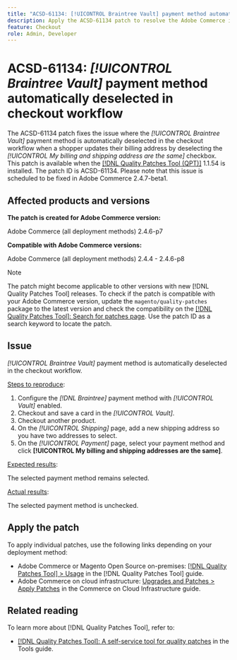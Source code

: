 ```yaml
---
title: "ACSD-61134: [!UICONTROL Braintree Vault] payment method automatically deselected in checkout workflow"
description: Apply the ACSD-61134 patch to resolve the Adobe Commerce issue where the *[!UICONTROL Braintree Vault]* payment method is automatically deselected in the checkout workflow when a shopper updates their billing address by deselecting the *[!UICONTROL My billing and shipping address are the same]* checkbox.
feature: Checkout
role: Admin, Developer
---
```

# ACSD-61134: *[!UICONTROL Braintree Vault]* payment method automatically deselected in checkout workflow

The ACSD-61134 patch fixes the issue where the *[!UICONTROL Braintree Vault]* payment method is automatically deselected in the checkout workflow when a shopper updates their billing address by deselecting the *[!UICONTROL My billing and shipping address are the same]* checkbox. This patch is available when the [[!DNL Quality Patches Tool (QPT)]](https://experienceleague.adobe.com/en/docs/commerce-knowledge-base/kb/announcements/commerce-announcements/magento-quality-patches-released-new-tool-to-self-serve-quality-patches) 1.1.54 is installed. The patch ID is ACSD-61134. Please note that this issue is scheduled to be fixed in Adobe Commerce 2.4.7-beta1.

## Affected products and versions

**The patch is created for Adobe Commerce version:**

Adobe Commerce (all deployment methods) 2.4.6-p7

**Compatible with Adobe Commerce versions:**

Adobe Commerce (all deployment methods) 2.4.4 - 2.4.6-p8

>[!NOTE]
>
>The patch might become applicable to other versions with new [!DNL Quality Patches Tool] releases. To check if the patch is compatible with your Adobe Commerce version, update the `magento/quality-patches` package to the latest version and check the compatibility on the [[!DNL Quality Patches Tool]: Search for patches page](https://experienceleague.adobe.com/tools/commerce-quality-patches/index.html). Use the patch ID as a search keyword to locate the patch.

## Issue

*[!UICONTROL Braintree Vault]* payment method is automatically deselected in the checkout workflow.

<u>Steps to reproduce</u>:

1. Configure the *[!DNL Braintree]* payment method with *[!UICONTROL Vault]* enabled.
1. Checkout and save a card in the *[!UICONTROL Vault]*.
1. Checkout another product.
1. On the *[!UICONTROL Shipping]* page, add a new shipping address so you have two addresses to select.
1. On the *[!UICONTROL Payment]* page, select your payment method and click **[!UICONTROL My billing and shipping addresses are the same]**.

<u>Expected results</u>:

The selected payment method remains selected.

<u>Actual results</u>:

The selected payment method is unchecked.

## Apply the patch

To apply individual patches, use the following links depending on your deployment method:

* Adobe Commerce or Magento Open Source on-premises: [[!DNL Quality Patches Tool] > Usage](/help/tools/quality-patches-tool/usage.md) in the [!DNL Quality Patches Tool] guide.
* Adobe Commerce on cloud infrastructure: [Upgrades and Patches > Apply Patches](https://experienceleague.adobe.com/docs/commerce-cloud-service/user-guide/develop/upgrade/apply-patches.html) in the Commerce on Cloud Infrastructure guide.

## Related reading

To learn more about [!DNL Quality Patches Tool], refer to:

* [[!DNL Quality Patches Tool]: A self-service tool for quality patches](/help/tools/quality-patches-tool/quality-patches-tool-to-self-serve-quality-patches.md) in the Tools guide.



